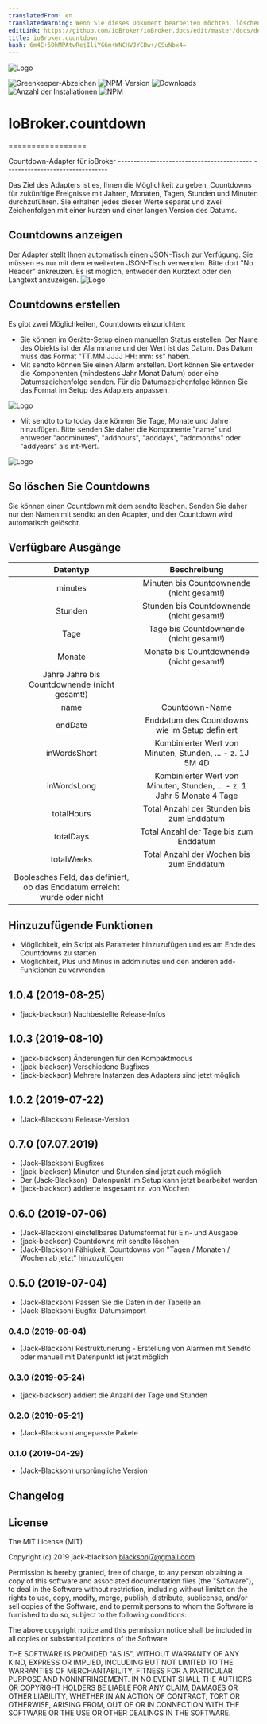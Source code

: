 ```yaml
---
translatedFrom: en
translatedWarning: Wenn Sie dieses Dokument bearbeiten möchten, löschen Sie bitte das Feld "translationsFrom". Andernfalls wird dieses Dokument automatisch erneut übersetzt
editLink: https://github.com/ioBroker/ioBroker.docs/edit/master/docs/de/adapterref/iobroker.countdown/README.md
title: ioBroker.countdown
hash: 6m4E+5DhMPAtwRejIliYG6m+WNCHVJYCBw+/CSuNbx4=
---
```

![Logo](../../../en/adapterref/iobroker.countdown/admin/countdown.png)

![Greenkeeper-Abzeichen](https://badges.greenkeeper.io/jack-blackson/ioBroker.countdown.svg)
![NPM-Version](http://img.shields.io/npm/v/iobroker.countdown.svg)
![Downloads](https://img.shields.io/npm/dm/iobroker.countdown.svg)
![Anzahl der Installationen](http://iobroker.live/badges/countdown-stable.svg)
![NPM](https://nodei.co/npm/iobroker.countdown.png?downloads=true)

# IoBroker.countdown
=================

Countdown-Adapter für ioBroker ------------------------------------------ --------------------------------

Das Ziel des Adapters ist es, Ihnen die Möglichkeit zu geben, Countdowns für zukünftige Ereignisse mit Jahren, Monaten, Tagen, Stunden und Minuten durchzuführen. Sie erhalten jedes dieser Werte separat und zwei Zeichenfolgen mit einer kurzen und einer langen Version des Datums.

## Countdowns anzeigen
Der Adapter stellt Ihnen automatisch einen JSON-Tisch zur Verfügung. Sie müssen es nur mit dem erweiterten JSON-Tisch verwenden. Bitte dort "No Header" ankreuzen. Es ist möglich, entweder den Kurztext oder den Langtext anzuzeigen.
![Logo](../../../en/adapterref/iobroker.countdown/admin/countdown_json.png)

## Countdowns erstellen
Es gibt zwei Möglichkeiten, Countdowns einzurichten:

* Sie können im Geräte-Setup einen manuellen Status erstellen. Der Name des Objekts ist der Alarmname und der Wert ist das Datum. Das Datum muss das Format "TT.MM.JJJJ HH: mm: ss" haben.
* Mit sendto können Sie einen Alarm erstellen. Dort können Sie entweder die Komponenten (mindestens Jahr Monat Datum) oder eine Datumszeichenfolge senden. Für die Datumszeichenfolge können Sie das Format im Setup des Adapters anpassen.

![Logo](../../../en/adapterref/iobroker.countdown/admin/countdown_blocky.png)

* Mit sendto to to today date können Sie Tage, Monate und Jahre hinzufügen. Bitte senden Sie daher die Komponente "name" und entweder "addminutes", "addhours", "adddays", "addmonths" oder "addyears" als int-Wert.

![Logo](../../../en/adapterref/iobroker.countdown/admin/countdown_blocky_add.png)

## So löschen Sie Countdowns
Sie können einen Countdown mit dem sendto löschen. Senden Sie daher nur den Namen mit sendto an den Adapter, und der Countdown wird automatisch gelöscht.

## Verfügbare Ausgänge
| Datentyp | Beschreibung |
|:---:|:---:|
| minutes | Minuten bis Countdownende (nicht gesamt!) |
| Stunden | Stunden bis Countdownende (nicht gesamt!) |
| Tage | Tage bis Countdownende (nicht gesamt!) |
| Monate | Monate bis Countdownende (nicht gesamt!) |
| Jahre Jahre bis Countdownende (nicht gesamt!) |
| name | Countdown-Name |
| endDate | Enddatum des Countdowns wie im Setup definiert |
| inWordsShort | Kombinierter Wert von Minuten, Stunden, ... - z. 1J 5M 4D |
| inWordsLong | Kombinierter Wert von Minuten, Stunden, ... - z. 1 Jahr 5 Monate 4 Tage |
| totalHours | Total Anzahl der Stunden bis zum Enddatum |
| totalDays | Total Anzahl der Tage bis zum Enddatum |
| totalWeeks | Total Anzahl der Wochen bis zum Enddatum |
| Boolesches Feld, das definiert, ob das Enddatum erreicht wurde oder nicht |

## Hinzuzufügende Funktionen
* Möglichkeit, ein Skript als Parameter hinzuzufügen und es am Ende des Countdowns zu starten
* Möglichkeit, Plus und Minus in addminutes und den anderen add-Funktionen zu verwenden

## 1.0.4 (2019-08-25)
* (jack-blackson) Nachbestellte Release-Infos

## 1.0.3 (2019-08-10)
* (jack-blackson) Änderungen für den Kompaktmodus
* (jack-blackson) Verschiedene Bugfixes
* (jack-blackson) Mehrere Instanzen des Adapters sind jetzt möglich

## 1.0.2 (2019-07-22)
* (Jack-Blackson) Release-Version

## 0.7.0 (07.07.2019)
* (Jack-Blackson) Bugfixes
* (jack-blackson) Minuten und Stunden sind jetzt auch möglich
* Der (Jack-Blackson) -Datenpunkt im Setup kann jetzt bearbeitet werden
* (jack-blackson) addierte insgesamt nr. von Wochen

## 0.6.0 (2019-07-06)
* (Jack-Blackson) einstellbares Datumsformat für Ein- und Ausgabe
* (jack-blackson) Countdowns mit sendto löschen
* (Jack-Blackson) Fähigkeit, Countdowns von "Tagen / Monaten / Wochen ab jetzt" hinzuzufügen

## 0.5.0 (2019-07-04)
* (Jack-Blackson) Passen Sie die Daten in der Tabelle an
* (Jack-Blackson) Bugfix-Datumsimport

### 0.4.0 (2019-06-04)
* (Jack-Blackson) Restrukturierung - Erstellung von Alarmen mit Sendto oder manuell mit Datenpunkt ist jetzt möglich

### 0.3.0 (2019-05-24)
* (jack-blackson) addiert die Anzahl der Tage und Stunden

### 0.2.0 (2019-05-21)
* (Jack-Blackson) angepasste Pakete

### 0.1.0 (2019-04-29)
* (Jack-Blackson) ursprüngliche Version

## Changelog

## License
The MIT License (MIT)

Copyright (c) 2019 jack-blackson <blacksonj7@gmail.com>

Permission is hereby granted, free of charge, to any person obtaining a copy
of this software and associated documentation files (the "Software"), to deal
in the Software without restriction, including without limitation the rights
to use, copy, modify, merge, publish, distribute, sublicense, and/or sell
copies of the Software, and to permit persons to whom the Software is
furnished to do so, subject to the following conditions:

The above copyright notice and this permission notice shall be included in
all copies or substantial portions of the Software.

THE SOFTWARE IS PROVIDED "AS IS", WITHOUT WARRANTY OF ANY KIND, EXPRESS OR
IMPLIED, INCLUDING BUT NOT LIMITED TO THE WARRANTIES OF MERCHANTABILITY,
FITNESS FOR A PARTICULAR PURPOSE AND NONINFRINGEMENT. IN NO EVENT SHALL THE
AUTHORS OR COPYRIGHT HOLDERS BE LIABLE FOR ANY CLAIM, DAMAGES OR OTHER
LIABILITY, WHETHER IN AN ACTION OF CONTRACT, TORT OR OTHERWISE, ARISING FROM,
OUT OF OR IN CONNECTION WITH THE SOFTWARE OR THE USE OR OTHER DEALINGS IN
THE SOFTWARE.